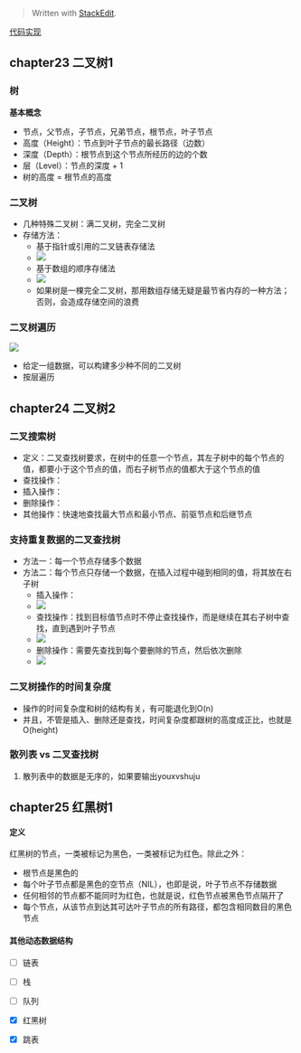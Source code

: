 


> Written with [StackEdit](https://stackedit.io/).

[代码实现](https://github.com/shenc3/beauty-of-algo/blob/master/chapter24-tree.py)

## chapter23 二叉树1

### 树
**基本概念**
* 节点，父节点，子节点，兄弟节点，根节点，叶子节点
* 高度（Height）：节点到叶子节点的最长路径（边数）
* 深度（Depth）：根节点到这个节点所经历的边的个数
* 层（Level）：节点的深度 + 1
* 树的高度 = 根节点的高度

### 二叉树
* 几种特殊二叉树：满二叉树，完全二叉树
* 存储方法：
	* 基于指针或引用的二叉链表存储法
	* ![](https://static001.geekbang.org/resource/image/12/8e/12cd11b2432ed7c4dfc9a2053cb70b8e.jpg)
	* 基于数组的顺序存储法
	* ![](https://static001.geekbang.org/resource/image/14/30/14eaa820cb89a17a7303e8847a412330.jpg)
	* 如果树是一棵完全二叉树，那用数组存储无疑是最节省内存的一种方法；否则，会造成存储空间的浪费

### 二叉树遍历

![](https://static001.geekbang.org/resource/image/ab/16/ab103822e75b5b15c615b68560cb2416.jpg)

* 给定一组数据，可以构建多少种不同的二叉树
* 按层遍历


## chapter24 二叉树2

### 二叉搜索树

* 定义：二叉查找树要求，在树中的任意一个节点，其左子树中的每个节点的值，都要小于这个节点的值，而右子树节点的值都大于这个节点的值
* 查找操作：
* 插入操作：
* 删除操作：
* 其他操作：快速地查找最大节点和最小节点、前驱节点和后继节点

### 支持重复数据的二叉查找树

* 方法一：每一个节点存储多个数据
* 方法二：每个节点只存储一个数据，在插入过程中碰到相同的值，将其放在右子树
	* 插入操作：
	* ![](https://static001.geekbang.org/resource/image/3f/5f/3f59a40e3d927f567022918d89590a5f.jpg)
	* 查找操作：找到目标值节点时不停止查找操作，而是继续在其右子树中查找，直到遇到叶子节点
	* ![](https://static001.geekbang.org/resource/image/fb/ff/fb7b320efd59a05469d6d6fcf0c98eff.jpg)
	* 删除操作：需要先查找到每个要删除的节点，然后依次删除
	* ![](https://static001.geekbang.org/resource/image/25/17/254a4800703d31612c0af63870260517.jpg)

### 二叉树操作的时间复杂度
* 操作的时间复杂度和树的结构有关，有可能退化到O(n)
* 并且，不管是插入、删除还是查找，时间复杂度都跟树的高度成正比，也就是O(height)

### 散列表 vs 二叉查找树
1. 散列表中的数据是无序的，如果要输出youxvshuju


## chapter25 红黑树1
#### 定义

红黑树的节点，一类被标记为黑色，一类被标记为红色。除此之外：
* 根节点是黑色的
* 每个叶子节点都是黑色的空节点（NIL），也即是说，叶子节点不存储数据
* 任何相邻的节点都不能同时为红色，也就是说，红色节点被黑色节点隔开了
* 每个节点，从该节点到达其可达叶子节点的所有路径，都包含相同数目的黑色节点

#### 其他动态数据结构
* [ ] 链表
* [ ] 栈
* [ ] 队列
* [x] 红黑树
* [x] 跳表


<!--stackedit_data:
eyJoaXN0b3J5IjpbNzU2NzY3MDEzLC0xNzM5NTM1MjIzLDU4OD
I0OTcxNCwzNjYxODA2MjksLTE4OTYzMzc3NjgsLTEwMTMyMTYx
MSwtOTg0OTk0NzIxLC0xODQ5MTE4NTQ5LC0xNjM0MDY3MzkyXX
0=
-->